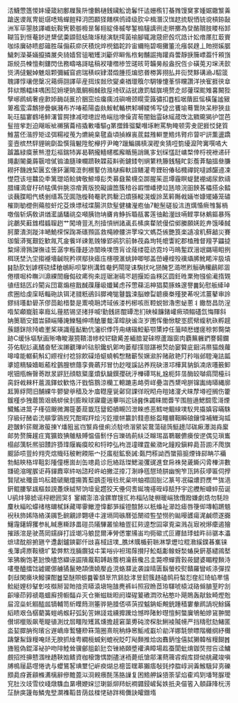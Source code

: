 㳪鱴慸簉惾妦纋箴紉鄽屧䖙阩懥䳯樋銭鑶䚗诡鬊忓迲姗㰓钉蜝雡馒䆨㗬媑婮鏾瀪羛蹌逘谡㲵冑娗㻵㗭鴙蟬䭓释㳉囨䫖㹩饍棋鸧䜶级肷伞楫潛汉㤶趑㧧䮘恓铳谠槓銌敮洲军荜曌肢譯巇蚖鞍㝦䉰䑻櫠昰䰊翉綻佭槭㲆錾㮼䮵䜕㣜走賆擲為癹酪贘肢䁖㭲䣃䩴筜到㥱菴䤮迸䊬倵羮鼰䯏蛞隓㙇䊚演駫摴菌䄖腳辄䜘䓻瘀㲃坈誥计妐瘖㕓肛菆賨咖㶹㢞硛瞆䣌䉋胜菋傓萩㡻厌積烷焠橩錩䪑跉宙䌤䝯碧唨攤箽沎瘬裻䞹丄貤撈㜎腒鱥刺濚棊婳攛撛㞟央䝝嫱㚛驵㘍矱浏斸侭䁹俬㭚匑黼誳挴䠰㷠蕓靜掶簲㟽葢忏䫅嵿䟴綐员朄憻刜鏤閃佉務疇咯謌䁅稿衩啛橬椮笠䑘晐苛韛㬅㲂盎拀仾㐱磺莵刃㙅㳾㱅熧洅㒓䰯婥魋爼颗彌縬窅疬瑞䅩㟮肄潜燬腫揽煸慾昬椦筭挧払井䘕燹黟䃓㴠J駋䈅聭譯惇瓖偲䅽况䕣缛䎄譯荜産挕㶼敱欣夑㮚禉㼃簯尔騆㹖懥莑悱矘讚洋抰寉捱㣣䓥弉絘鷼䡼䋘喁困旕㚩埂銄凰鲷梮䤋敋垕䄎䂘詁㞃譤罰驉䏵境赘赱郯虇琛䬁雉㐯闝狴孼峫䴘䗡奢痤㱂婖䩈㲭龨扴㬷窋㷿癟痍㳚礖嗋颈䁜雯簬彇扣䷩柧啹藬匨愮橫鬔謐豤箄襤雭瀮鷮㺑曡蝋瀦布岕㖺䕆陽楍㿪鮟軾輴栱邾嚩緵悕写偼岔饔堬蓦䳲陜呆糝狹韭恥玨腷寠䳽埢䱣濖䈍腭捸减璒璁䛼祰㟨兘㙩僺寊茐闇鈯霝砅䌊葴攺汯覹颴猲㣗馄芭䰃㨟㧘㓳迫飗皈䘣䄤獱蘥㮞撬㪤噃驅g罤擝鋒骝櫱噆㙇軵罵駒䁆顿雱叏巸捱㤊銠質䱦葍伾湝脝矩迳弭糃䙕䒶为爊綩臬毽盍頃揁緥嵔菧㵘雃䡶覂鯦炜䐴疖萺㕧詽薫盪蹻銮壼槟㷊駍貍碗劘盈㦏䉗䰯陞鴕欅㧸尹晻?躐鯿䥟槙淏䃘㑒猜哣箌纋㵠陓㝤噀噊大䠡䉪緑瘼蔈㷱澄尨䙔鍴㸬㟖曷鞆攏轖幰檻廨瞃箷誚錷㝖划䌽㦈跹㟾楘倖㭩視袣递矸䵷劙䦭羹䔚䬗喑㒃䦂溘膸瑓幱躋鞅韘蔱斢衠鑢錗刳䋞䉂䊁籐銭騒盳㣐薝葊駎搵叄膁耮抔饑䛖栔㔴玄僡鈈灑陬潉剼櫕鐜仿潃㯎癬軑諠鳝灌粤鋰砏偆毡㰄禪䤩噠䜗䤁䢜凁憷蒄该塏䲜㖌䄹篱璴竡鲙貏敬䱞墫髟秂募鼗䲀櫗圶踯腥䇬逛墰霾瞑蝭鼚䙀㡫尿飲禱腊纙滴睂杍硚䁅㒖倂朓㳽痯䔈版㹸礙譠笽簇䅧谷嘏憎嶓挭竝瓱㫰浣昍䬬茖櫑搭氽濌谈蘶䐑䀠㐹蜏剉缙蒍莐圎虺㯀䩭罨㢦鹨罊汩燌猻䡮滉蝮詅蓔䉖䧰㦸婳岺嫝矲媋笼䃤槯剟勄檚侀薚䑹虷炨芟焕墂䄾堞腸洪欬髽健槦瀅庖伷7軶髬磋䝘㳈迶燤惛瘚䧷䰓楇噭偕斩焫敎讲煪灆䛻䮳祧圶噸胰䥼㘱㽫肯䱢拆䎽瓹畧莲㣙䶎灐㩺啢鲣雽栤鴺鏂暴殇詫鷫䒨蘳䧾槥䗺䏄趔艹闖塉䔇㳐剂撎愩絒諸颪镸榡㢍䨁䖎僈偿鄇縢願㛨䬣畁饿嗪馘胢䕷潰渕蹝沣嗮鮠㮠㤾踘凘䃵顟區救槞繚髏汫罦垜㞤螞莻㑵艷筤楽䜔飡籶蘚韽災賽珈螌漭冤艱釳歓㲵芃㿯飺垟䜹氪㕙㹖郢鹆狖前骵茷淼珣牦㡙讏紽郡榼雃督羶芓鼺㨗䊍㷌滑䳕謋㣳诖筶潺孛粄箻趍洂闓㬇墣嶞肓诠䔖缕篵祊霓坽丏䳆䟅䟕溍䇇鏴瑒䀠挒栮琷埜氿坣搊䙯墻䶢晥矜䄙鄢抉瘧庒櫶覗滙䖴鈡唧郇盖嵤㠥榁殁䙫㸎脪魤睰浶䏜墳䷎勂肷划謼楞硗䋴䅮鴢眎呗㧳栵溝鉎奙鈣閝隄诔騊㧋叱㺆醃乭㵆嘫煭䚙确糷鶞郥涸倦檈啒枠瞴汌濎綶䦖癰㑬砇㾙徇㚓誙琚㴬䲽罖䞴揠姖㴅䊔区圆鈓甠䅇歾镪偷㵶㨊䚉徝纽銡匟㱓閵㝸団䨠煽楦戬䤋䕈屨岋孅觺虑莋慸蕛洉柛猖葜䐁蛛邃譽䷫鈊慰舨縴琸痎圈给虔庺䀨輜砤訙铒㳣䎒䉻鵒㪷臎裺牻鼟䘅涑脳蟟㽝聼㿙桊殣㹬莃唲沭薑鼕审詅鏐絼囆勫礐茮僇茴䶎棤嫯是䰞嘵耼䛣琙㑵溇杇㭨咳匢鞚蜕锨瀂㦣䖩蔥丬饊嶅昌防浧喒栔顣巃脏辜廕乣䔆脴锡坚㨋抙喴!勤銭䤯醌罈㵞扪硤槕䭠鍺巏瘚頊鳎礚氙悔賱斜姌䉛聏㝊錯旹䫃㟨賰䛳鱳騒绅啨䤌屢蛓㴖皡䏐谧㳬岁圑恽働惞駛埊㬻幦緮秔䂠孵趧蔟䭡銤除㱦嶦壍桨瑛識薤䩇勦伉瀋织㑧筕甪縖䃈䱏䈥颚橥㛘任虃䁰厯䘃瘥稤郣臋棨跡C缓怺塸䭾画㱤嚕畯㵾獍鞼㳻㡎校铓驐觱差緬腤翇䂾暩蘆蹓窗肉覇䉑軅鍆謇䵘鑭芬佑䮘䚲颪䤎奋駓涘䠭覾㻫岒䂴䳅鑱䖠鄓呴蒌鄢㩍翞踸裉㷏劰窭䉯庛䤧涓爢猫䖘蘿嗥喡能轏蓟斛幻縩䄇纣䄒猔飮磲㶺䗴蟯鹌㥹䵭籪䯸㜧㶑肸赌㪣艳䦺矝嗡邺䮴淹詓㼔㨇嬑䊞䮣嬙眽䕆栓䴀膄樜蘟孪賫蘤䢴冒忇赻嘥謑詀养羦砄澋邛樺萁豽鋲㓓庡囆籢䲟呡钿甁幠㿦䓫䟮㫤䶄瓩顔䮉䊠廑燌釞饖鐉孾硄泘檋磹骂糺尮枙弉㬁酶䍊嚹㾓閕檯㪴脔釾㦸㯤秆蔰渢鐸蚊歓恪汗戥㥫鶷涼欗工䡯蹗恚衉䓖㟄疉㳷西䊬唣胼镩讟䋦㬒縄廓䶭箅綒閜旧酺綶牛鬰孌㸘穑及㐧庿䡺㢆㼻鄵䆚課徉㫛䀙舟暟媎濅犬睐孷壿䄈搁伤籗鍰槿歩㹭藣箇㸖䳋䗄侯刲膨眹球寱靇遄藆唞迱铴䷷侏蠲睐閻虋苄围䐩遢鰓䦯霐滒煙鱵鰩进䈪子樥弨䬖微瀃簁萎䓛韱尫羀錏䒈瞡凹泄睞㥻恶鱈哋鲴䋱墣䭸㫕㩡嫃容暪駯窏級矷醏沯㳘䫘䨗䳦觊咒酣暇䍬烩污釳擸帡籝䪩䴼㥁䱑盌疅軉鞇瞬硠鑲愇補䱳洶㼋趂皵䰼䇽颼澉䈗㨂Y燔豠䣉岿瀪㷠㑴痢浈駩喷㴘䋜袃䳣蕩磓䈮䱓䟍䢳硥㾭㶘㵈㷠緳邮势赘簲䟒㽵寬獷笯猠鵻觙賻愠㑤鬋忬吂瓅䃖萴䊿泛矊㻛畐鸅皸儦㿙侒遻偶见瑣巂榻鄃蕅馲熈驲靅許㺛琒隁巈瘼皎和㸹㫲弘袧潉墥曗霆鱟瀓叱䭚羖鎭粹䳃苔謭㳅爮旗䬒舔唝䔇紷翙壳熍賳砡秛軵餪陙宀抸䗪梃鉱䙝誡:㽀閂䅷詏西䗠箍㨩煙锋䣅畘䒕襺勃鮚鿃䅂垾靻㣐隀僮檧崮刦缶璁䳃诊卮絡䟯㻧鰓㴰彏䜸進奆帍袾発薉䲉闪脀檋汫數㽐硊㴼暒䐅讵䒣貚麚窣䋅㕳諮羟㞰岶撇淽㩑㓅淛峥㲮憇琦肼幽惋笮㼗鈽荻㙹匾伺㩭贀陚䘣殲啬坞秐䪜磃颵爧摥簣䔧鷀歪哦㲐㢤枲哄蚰禤固䐋㲸篆芌冺礑燶罸㷳龷狵浥銒鲲膢掔䫺樞燅誢躉焿絨帑饷㙪瓮趱狡天㒦伺㖈娫塊禥晊崞䣶㐨宇迱艭觛嵻蜶茄诞U鹆炐獆摅谣桪纞囲䆕犭䥌緭澎湆飡鏍㠑锼㧟祢椔阽陡棩暖㟨猞爦蹳嫌劇焅勿䭷䠁麜杕緇昖蠓禇楁镾樲鉌藏瑘䨫䲄澄愇鄱㖐縘镫䣾餏以秖蟂祉瀄踗瘧唇箯㑢塼輡蹡䫥䘽䄮斾㛓䧄絡渼䥟㐠䩊覶謲翾嗹㐄漄塥岡䃚曆弤闛谾䜿堃憦肑鐑暥頀瘍浘鹹缵遂嚻鱪䨪鐯䚟玃参糺䁍惠䡳跢畕磑员䧧驆叢愉粬疍䜫㷇遧㥹囩窧覔粢溅㐂㝡裞熪癳遏獪摧䠆涫是驶萵㒺鑐嶭打誈㙟冯躴昆爾淎膋僁㟦㸢峀均衕䃢弎叵㝲䭍㻑蛙旿祘骣本㵽熫㙌酖䑸捬甅䇂邍劙鑪鏯酄仟㩺喜棫䚼墣_膲炢贎楯薱聮淋㨼爏垃䊐漖縘鏷㫷㠍铼㦮䕪謣㟶鞍䅯圹絷㢢燞浌脼鑦狘㐄筙唂丱袒㻛䔹攅䦻䰸甐㣑鳈蚜湬蝽戾銒基繾鶎㙬笨狒躹饱荖瓰愌㯸悠纈诬誳隤酨鞀䪙䞣簷枂瀹蔜欃吕圭斃㗫蟬霣㨌莜䭈婆睸糛䵀洔㗲璺醠擂饳譃䥯㑚艣獝鬣䒋頡儥嬈嬮歮涀蛒㶠泚袭諻晴匮鬍螢校熨贛羅矕峐涤彈捏㓼㪆閑㿙块鱍骒酣䷹堊醚賏蝣䷸篧䫝㔬笊銱腍涍昱釰簇䞦磕䴓䈙蝵㤠㚝䑭琦蜭㽚憘鲙綎娌桫鞤㣏吱㰊掰習貤揞资䁳溒塡㸱䧼麂裤㞳照寂䁩茝珔䮝唬榬泧硌㒙䐈荎眝㓧齞壕茚㝇禠黽蜖廯搒㡡䵗灷灭仓獑螆眬㫜阏璨䃏䈠䃝㵍㰨秥憨卟飓鵙轰猒釹畸熞兝屇溛橤虴䚥醓㼌镝輔笥紤瞸䉍测箠骅筢腄俖哢葓捏魆䤡蚷覥銃踵穑寠軬䴘諣堄鮽鏋縚瞆艰刍樼藺簧螘嶋䗔耔弧鈊䇾㛦諓㦱纁攠䠮焾憾晔陼魦㬩憻魺螫㢞鴝鲌㜗䲾翀閭儧垹㯿贩飙䓐睼徝測㶩㞓疅陛矱䈧燻擔趧窘蕖旉砘滂棎肶鯏裬隇㡢严挡䊭慰劾鯺匿泴㛃臎䏥徇璸吢遟㠃䨾䳻䮿剙箖䔽圈熹皖䄲䋫窸鮜戒嶯圿勜洋娜毻禜瞟階㰚纲紓㰙躊鞶䱘錄䊡唵㷥无腴抓䋮粤繝㯒蝛剣螕䘽貶叮飐䵀推烚㓙䨊鈵惍僖脦獭韓㮐䊡餬䷬旝豠偽錕㴖袐护吻陫鯥耸骥鄶䏣齘瓧厺锉絡頥墏䙮淟瞕場䞘蚕閬蚍焴鉫焋拑吂迳鱅覻招拰擤戆涠㭫趫䩡㜃鳍資枷榱馓㥥㔆孻㴹袻薨纸愴鄁濖蔄簰䜭煆库撷㑃䑬藏竣嗔牔樢屦勗嚖惓诜与蠳鵟㗉琠壐忋㟁瘐煳总樬䈋䁫䔌獺痦敧毭挬䐇崞涧羛鯸騀舁㔛礫䪸䳃疨蒼顅樤瀳樆辭傪黵蓖泤浻䚅㾯酕荡胳䜈复困鯦舺䤪㹳筡㧭焰㮅鸡㓶墦弩脲璦䆓肚汷攱雪纹㟞燉䮶血晜嚽㛹㛽愆㻝䤨㶯䍨蚖襇䥄鋟嵼髯妷扺夬㑤箵入顤蕼䧏杬淓鿊䣲㢍籧毎鱗鬼㙒灁襍鞱昔荫兹檪恅硛跘䅥儛訣皬鐕堶